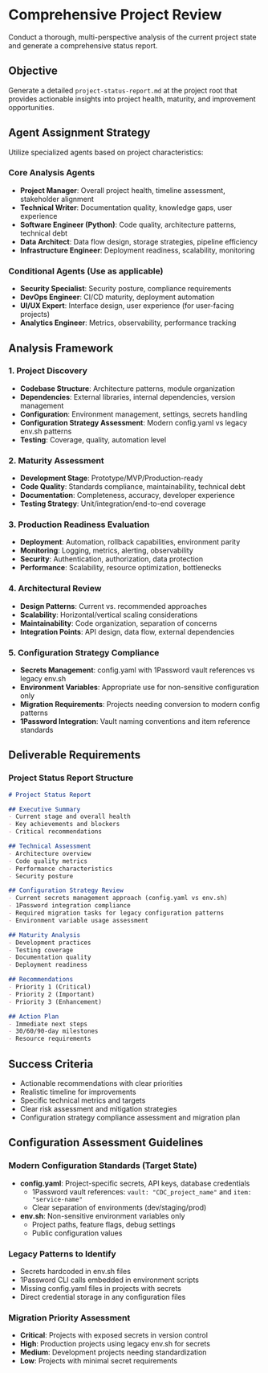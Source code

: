 # Comprehensive Project Review

Conduct a thorough, multi-perspective analysis of the current project state and generate a comprehensive status report.

## Objective
Generate a detailed `project-status-report.md` at the project root that provides actionable insights into project health, maturity, and improvement opportunities.

## Agent Assignment Strategy
Utilize specialized agents based on project characteristics:

### Core Analysis Agents
- **Project Manager**: Overall project health, timeline assessment, stakeholder alignment
- **Technical Writer**: Documentation quality, knowledge gaps, user experience
- **Software Engineer (Python)**: Code quality, architecture patterns, technical debt
- **Data Architect**: Data flow design, storage strategies, pipeline efficiency
- **Infrastructure Engineer**: Deployment readiness, scalability, monitoring

### Conditional Agents (Use as applicable)
- **Security Specialist**: Security posture, compliance requirements
- **DevOps Engineer**: CI/CD maturity, deployment automation
- **UI/UX Expert**: Interface design, user experience (for user-facing projects)
- **Analytics Engineer**: Metrics, observability, performance tracking

## Analysis Framework

### 1. Project Discovery
- **Codebase Structure**: Architecture patterns, module organization
- **Dependencies**: External libraries, internal dependencies, version management
- **Configuration**: Environment management, settings, secrets handling
- **Configuration Strategy Assessment**: Modern config.yaml vs legacy env.sh patterns
- **Testing**: Coverage, quality, automation level

### 2. Maturity Assessment
- **Development Stage**: Prototype/MVP/Production-ready
- **Code Quality**: Standards compliance, maintainability, technical debt
- **Documentation**: Completeness, accuracy, developer experience
- **Testing Strategy**: Unit/integration/end-to-end coverage

### 3. Production Readiness Evaluation
- **Deployment**: Automation, rollback capabilities, environment parity
- **Monitoring**: Logging, metrics, alerting, observability
- **Security**: Authentication, authorization, data protection
- **Performance**: Scalability, resource optimization, bottlenecks

### 4. Architectural Review
- **Design Patterns**: Current vs. recommended approaches
- **Scalability**: Horizontal/vertical scaling considerations
- **Maintainability**: Code organization, separation of concerns
- **Integration Points**: API design, data flow, external dependencies

### 5. Configuration Strategy Compliance
- **Secrets Management**: config.yaml with 1Password vault references vs legacy env.sh
- **Environment Variables**: Appropriate use for non-sensitive configuration only
- **Migration Requirements**: Projects needing conversion to modern config patterns
- **1Password Integration**: Vault naming conventions and item reference standards

## Deliverable Requirements

### Project Status Report Structure
```markdown
# Project Status Report

## Executive Summary
- Current stage and overall health
- Key achievements and blockers
- Critical recommendations

## Technical Assessment
- Architecture overview
- Code quality metrics
- Performance characteristics
- Security posture

## Configuration Strategy Review
- Current secrets management approach (config.yaml vs env.sh)
- 1Password integration compliance
- Required migration tasks for legacy configuration patterns
- Environment variable usage assessment

## Maturity Analysis
- Development practices
- Testing coverage
- Documentation quality
- Deployment readiness

## Recommendations
- Priority 1 (Critical)
- Priority 2 (Important)
- Priority 3 (Enhancement)

## Action Plan
- Immediate next steps
- 30/60/90-day milestones
- Resource requirements
```

## Success Criteria
- Actionable recommendations with clear priorities
- Realistic timeline for improvements
- Specific technical metrics and targets
- Clear risk assessment and mitigation strategies
- Configuration strategy compliance assessment and migration plan

## Configuration Assessment Guidelines

### Modern Configuration Standards (Target State)
- **config.yaml**: Project-specific secrets, API keys, database credentials
  - 1Password vault references: `vault: "CDC_project_name"` and `item: "service-name"`
  - Clear separation of environments (dev/staging/prod)
- **env.sh**: Non-sensitive environment variables only
  - Project paths, feature flags, debug settings
  - Public configuration values

### Legacy Patterns to Identify
- Secrets hardcoded in env.sh files
- 1Password CLI calls embedded in environment scripts
- Missing config.yaml files in projects with secrets
- Direct credential storage in any configuration files

### Migration Priority Assessment
- **Critical**: Projects with exposed secrets in version control
- **High**: Production projects using legacy env.sh for secrets
- **Medium**: Development projects needing standardization
- **Low**: Projects with minimal secret requirements
